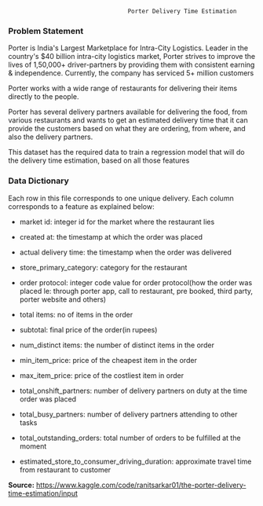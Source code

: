                                       Porter Delivery Time Estimation

### Problem Statement

Porter is India's Largest Marketplace for Intra-City Logistics. Leader in the country's $40 billion intra-city logistics market, Porter strives to improve the lives of 1,50,000+ driver-partners by providing them with consistent earning & independence. Currently, the company has serviced 5+ million customers

Porter works with a wide range of restaurants for delivering their items directly to the people.

Porter has several delivery partners available for delivering the food, from various restaurants and wants to get an estimated delivery time that it can provide the customers based on what they are ordering, from where, and also the delivery partners.

This dataset has the required data to train a regression model that will do the delivery time estimation, based on all those features

### Data Dictionary
Each row in this file corresponds to one unique delivery. Each column corresponds to a feature as explained below:

* market id: integer id for the market where the restaurant lies

* created at: the timestamp at which the order was placed

* actual delivery time: the timestamp when the order was delivered

* store_primary_category: category for the restaurant

* order protocol: integer code value for order protocol(how the order was placed le: through porter app, call to restaurant, pre booked, third party, porter website and others)

* total items: no of items in the order

* subtotal: final price of the order(in rupees)

* num_distinct items: the number of distinct items in the order

* min_item_price: price of the cheapest item in the order

* max_item_price: price of the costliest item in order

* total_onshift_partners: number of delivery partners on duty at the time order was placed

* total_busy_partners: number of delivery partners attending to other tasks

* total_outstanding_orders: total number of orders to be fulfilled at the moment

* estimated_store_to_consumer_driving_duration: approximate travel time from restaurant to customer

**Source:**  https://www.kaggle.com/code/ranitsarkar01/the-porter-delivery-time-estimation/input
